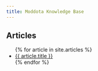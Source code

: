 ```yaml
---
title: Moddota Knowledge Base
---
```


<h2>Articles</h2>
<ul>
    {% for article in site.articles %}
        <li><a href="{{ article.url }}">{{ article.title }}</a></li>
    {% endfor %}
</ul>
